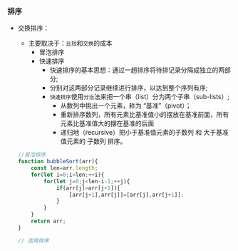 ### 排序

* 交换排序：
    * 主要取决于：`比较`和`交换`的成本
        * 冒泡排序
        * 快速排序 
            * 快速排序的基本思想：通过一趟排序将待排记录分隔成独立的两部分;
            * 分别对这两部分记录继续进行排序，以达到整个序列有序;
            * `快速排序`使用`分治`法来把一个串（list）分为两个子串（sub-lists）;
                * 从数列中挑出一个元素，称为 “基准”（pivot）；
                * 重新排序数列，所有元素比基准值小的摆放在基准前面，所有元素比基准值大的摆在基准的后面
                * 递归地（recursive）把小于基准值元素的子数列 和 大于基准值元素的 子数列 排序。


    ```js
    //冒泡排序
    function bubbleSort(arr){
        const len=arr.length;
        for(let i=0;i<len;++i){
            for(let j=0;j<len-i-1;++j){
                if(arr[j]>arr[j+1]){
                    [arr[j+1],arr[j]]=[arr[j],arr[j+1]];
                }
            }
        }
        return arr;
    } 

    // 选择排序

    ```

